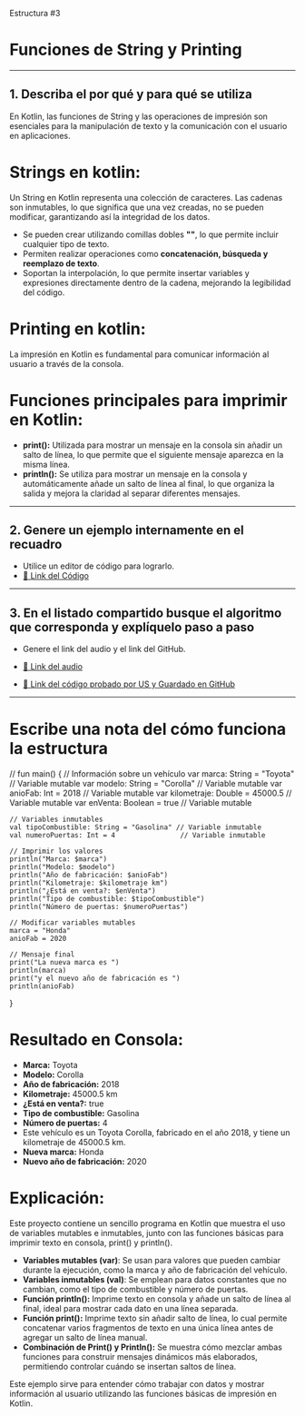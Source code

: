 Estructura #3

# Funciones de String y Printing

---

## 1. Describa el por qué y para qué se utiliza

En Kotlin, las funciones de String y las operaciones de impresión son esenciales para la manipulación 
de texto y la comunicación con el usuario en aplicaciones.

# Strings en kotlin:

Un String en Kotlin representa una colección de caracteres. Las cadenas son inmutables, lo que significa 
que una vez creadas, no se pueden modificar, garantizando así la integridad de los datos.

- Se pueden crear utilizando comillas dobles **""**, lo que permite incluir cualquier tipo de texto.
- Permiten realizar operaciones como **concatenación, búsqueda y reemplazo de texto**.
- Soportan la interpolación, lo que permite insertar variables y expresiones directamente dentro de la cadena, mejorando la legibilidad del código.

# Printing en kotlin:

La impresión en Kotlin es fundamental para comunicar información al usuario a través de la consola.

# Funciones principales para imprimir en Kotlin:

- **print():** Utilizada para mostrar un mensaje en la consola sin añadir un salto de línea, lo que permite que el siguiente mensaje aparezca en la misma línea.
- **println():** Se utiliza para mostrar un mensaje en la consola y automáticamente añade un salto de línea al final, lo que organiza la salida y mejora la claridad al separar diferentes mensajes.

---

## 2. Genere un ejemplo internamente en el recuadro

- Utilice un editor de código para lograrlo.
- [🔗 Link del Código](https://pl.kotl.in/mHDqkdWz0) <!-- Aquí puedes reemplazar # por el enlace real de tu archivo en GitHub -->

---

## 3. En el listado compartido busque el algoritmo que corresponda y explíquelo paso a paso

- Genere el link del audio y el link del GitHub.
  
- [🔗 Link del audio](#)
- [🔗 Link del código probado por US y Guardado en GitHub](https://github.com/mejia-Xsbethx15162/FichasExpos/blob/6db4fd3776e313f94eecd3e12e7f09b559c94157/Variables/Variables.jpeg)

---

# Escribe una nota del cómo funciona la estructura

// fun main() {
    // Información sobre un vehículo
    var marca: String = "Toyota"            // Variable mutable
    var modelo: String = "Corolla"          // Variable mutable
    var anioFab: Int = 2018                 // Variable mutable
    var kilometraje: Double = 45000.5       // Variable mutable
    var enVenta: Boolean = true              // Variable mutable

    // Variables inmutables
    val tipoCombustible: String = "Gasolina" // Variable inmutable
    val numeroPuertas: Int = 4                // Variable inmutable

    // Imprimir los valores
    println("Marca: $marca")
    println("Modelo: $modelo")
    println("Año de fabricación: $anioFab")
    println("Kilometraje: $kilometraje km")
    println("¿Está en venta?: $enVenta")
    println("Tipo de combustible: $tipoCombustible")
    println("Número de puertas: $numeroPuertas")

    // Modificar variables mutables
    marca = "Honda"
    anioFab = 2020

    // Mensaje final
    print("La nueva marca es ")
    println(marca)
    print("y el nuevo año de fabricación es ")
    println(anioFab)
}


# Resultado en Consola:

- **Marca:** Toyota
- **Modelo:** Corolla
- **Año de fabricación:** 2018
- **Kilometraje:** 45000.5 km
- **¿Está en venta?:** true
- **Tipo de combustible:** Gasolina
- **Número de puertas:** 4
- Este vehículo es un Toyota Corolla, fabricado en el año 2018, y tiene un kilometraje de 45000.5 km.
- **Nueva marca:** Honda
- **Nuevo año de fabricación:** 2020


# Explicación:

Este proyecto contiene un sencillo programa en Kotlin que muestra el uso de variables mutables e inmutables, 
junto con las funciones básicas para imprimir texto en consola, print() y println().

- **Variables mutables (var)**: Se usan para valores que pueden cambiar durante la ejecución, como la marca y año de fabricación del vehículo.
- **Variables inmutables (val)**: Se emplean para datos constantes que no cambian, como el tipo de combustible y número de puertas.
- **Función println():** Imprime texto en consola y añade un salto de línea al final, ideal para mostrar cada dato en una línea separada.
- **Función print():**  Imprime texto sin añadir salto de línea, lo cual permite concatenar varios fragmentos de texto en una única línea antes de agregar un salto de línea manual.
- **Combinación de Print() y Println():** Se muestra cómo mezclar ambas funciones para construir mensajes dinámicos más elaborados, permitiendo controlar cuándo se insertan saltos de línea.

Este ejemplo sirve para entender cómo trabajar con datos y mostrar información al usuario utilizando las funciones básicas de impresión en Kotlin.

